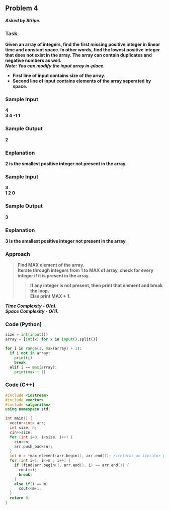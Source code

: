 ## Problem 4
***Asked by Stripe.***
### Task
**Given an array of integers, find the first missing positive integer in linear time and constant space. In other words, find the lowest positive integer that does not exist in the array. The array can contain duplicates and negative numbers as well.**  
***Note: You can modify the input array in-place.***
- **First line of input contains size of the array.**
- **Second line of input contains elements of the array seperated by space.**
### Sample Input
**4**  
**3 4 -1 1**
### Sample Output
**2**
### Explanation
**2 is the smallest positive integer not present in the array.**
### Sample Input
**3**  
**1 2 0**
### Sample Output
**3**
### Explanation
**3 is the smallest positive integer not present in the array.**
### Approach
> **Find MAX element of the array.**  
> **Iterate through integers from 1 to MAX of array, check for every integer if it is present in the array.**
>> **If any integer is not present, then print that element and break the loop.**  
>> **Else print MAX + 1.**

***Time Complexity - O(n).***  
***Space Complexity - O(1).***
### Code (Python)
```python
size = int(input())
array = [int(x) for x in input().split()]

for i in range(1, max(array) + 1):
  if i not in array:
    print(i)
    break
  elif i == max(array):
    print(max + 1)
```
### Code (C++)
```cpp
#include <iostream>
#include <vector>
#include <algorithm>
using namespace std;

int main() {
  vector<int> arr;
  int size, n;
  cin>>size;
  for (int i=0; i<size; i++) {
    cin>>n;
    arr.push_back(n);
  }  
  int m = *max_element(arr.begin(), arr.end()); //returns an iterator pointing to maximum element
  for (int i=1; i<=m ; i++) {
    if (find(arr.begin(), arr.end(), i) == arr.end()) {
      cout<<i;
      break;
    }
    else if(i == m)
      cout<<m+1;
  }
  return 0;
}
```

